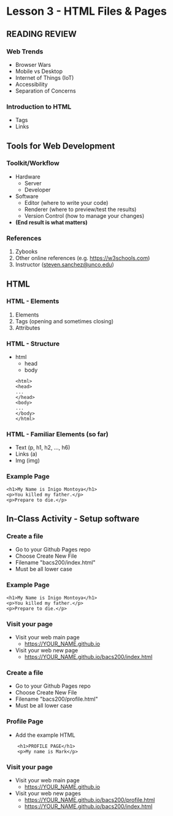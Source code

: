 # Lesson 3 - HTML Files & Pages

## READING REVIEW

### Web Trends
* Browser Wars
* Mobile vs Desktop
* Internet of Things (IoT)
* Accessibility
* Separation of Concerns

### Introduction to HTML
* Tags
* Links

## Tools for Web Development

### Toolkit/Workflow
* Hardware
    * Server
    * Developer
* Software
    * Editor (where to write your code)
    * Renderer (where to preview/test the results)
    * Version Control (how to manage your changes)
* **(End result is what matters)**

### References
1. Zybooks
2. Other online references (e.g. https://w3schools.com)
3. Instructor (steven.sanchez@unco.edu)

## HTML

### HTML - Elements
1. Elements
2. Tags (opening and sometimes closing)
3. Attributes

### HTML - Structure
* html
    * head
    * body
    ```
    <html>
    <head>
    ...
    </head>
    <body>
    ...
    </body>
    </html>
    ```
   

### HTML - Familiar Elements (so far)
* Text (p, h1, h2, ..., h6)
* Links (a)
* Img (img)

### Example Page

    <h1>My Name is Inigo Montoya</h1>
    <p>You killed my father.</p>
    <p>Prepare to die.</p>

## In-Class Activity - Setup software

### Create a file
* Go to your Github Pages repo
* Choose Create New File
* Filename "bacs200/index.html"
* Must be all lower case


### Example Page

    <h1>My Name is Inigo Montoya</h1>
    <p>You killed my father.</p>
    <p>Prepare to die.</p>


### Visit your page
* Visit your web main page
    * https://YOUR_NAME.github.io
* Visit your web new page
    * https://YOUR_NAME.github.io/bacs200/index.html



### Create a file
* Go to your Github Pages repo
* Choose Create New File
* Filename "bacs200/profile.html"
* Must be all lower case


### Profile Page
* Add the example HTML

```
    <h1>PROFILE PAGE</h1>
    <p>My name is Mark</p>
```  


### Visit your page
* Visit your web main page
    * https://YOUR_NAME.github.io
* Visit your web new pages
    * https://YOUR_NAME.github.io/bacs200/profile.html
    * https://YOUR_NAME.github.io/bacs200/index.html


